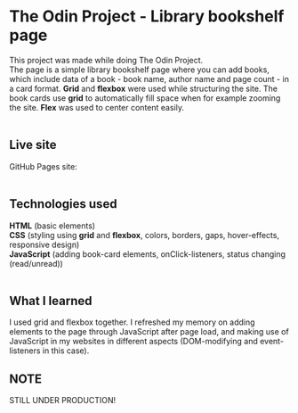 # The Odin Project -  Library bookshelf page
This project was made while doing The Odin Project. </br>
The page is a simple library bookshelf page where you can add books, which include data of a book - book name, author name and page count - in a card format. **Grid** and **flexbox** were used while structuring the site. The book cards use **grid** to automatically fill space when for example zooming the site. **Flex** was used to center content easily.</br><br>

## Live site
GitHub Pages site: 
</br></br>

## Technologies used
**HTML** (basic elements) </br>
**CSS** (styling using **grid** and **flexbox**, colors, borders, gaps, hover-effects, responsive design)</br>
**JavaScript** (adding book-card elements, onClick-listeners, status changing (read/unread))
</br></br>

## What I learned
I used grid and flexbox together. I refreshed my memory on adding elements to the page through JavaScript after page load, and making use of JavaScript in my websites in different aspects (DOM-modifying and event-listeners in this case).

## NOTE
STILL UNDER PRODUCTION!